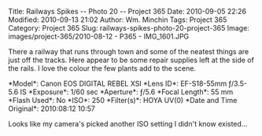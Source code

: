 Title: Railways Spikes -- Photo 20 -- Project 365
Date: 2010-09-05 22:26
Modified: 2010-09-13 21:02
Author: Wm. Minchin
Tags: Project 365
Category: Project 365
Slug: railways-spikes-photo-20-project-365
Image: images/project-365/2010-08-12 - P365 - IMG_1601.JPG

There a railway that runs through town and some of the neatest things
are just off the tracks. Here appear to be some repair supplies left at
the side of the rails. I love the colour the few plants add to the
scene.

<div markdown=1 class="photo-infobox">
*Model*:  Canon EOS DIGITAL REBEL XSI  
*Lens ID*: EF-S18-55mm ƒ/3.5-5.6 IS  
*Exposure*: 1/60 sec  
*Aperture*: ƒ/5.6  
*Focal Length*: 55 mm  
*Flash Used*: No  
*ISO*: 250  
*Filter(s)*: HOYA UV(0)  
*Date and Time Original*: 2010:08:12 10:57
</div>

Looks like my camera's picked another ISO setting I didn't know
existed...

